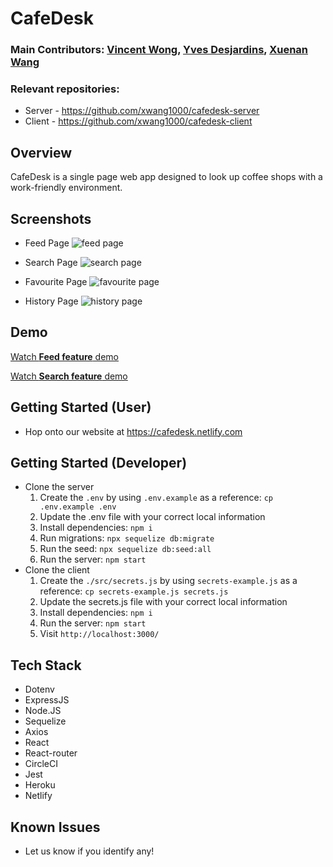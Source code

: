 # CafeDesk

### Main Contributors: [Vincent Wong](https://github.com/vnctwong), [Yves Desjardins](https://github.com/YvesDesjardins), [Xuenan Wang](https://github.com/xwang1000)

### Relevant repositories:
- Server - https://github.com/xwang1000/cafedesk-server
- Client -  https://github.com/xwang1000/cafedesk-client

## Overview
CafeDesk is a single page web app designed to look up coffee shops with a work-friendly environment. 

## Screenshots
- Feed Page
![feed page](https://github.com/xwang1000/cafedesk-client/blob/master/public/screenshots/feed.png?raw=true)

- Search Page
![search page](https://github.com/xwang1000/cafedesk-client/blob/master/public/screenshots/search.png?raw=true)

- Favourite Page
![favourite page](https://github.com/xwang1000/cafedesk-client/blob/master/public/screenshots/fav.png?raw=true)

- History Page
![history page](https://github.com/xwang1000/cafedesk-client/blob/master/public/screenshots/history.png?raw=true)


## Demo
[Watch **Feed feature** demo](https://youtu.be/dKiCQzCqZHA)

[Watch **Search feature** demo](https://youtu.be/8CFSHzCrCSI)


## Getting Started (User)
- Hop onto our website at https://cafedesk.netlify.com

## Getting Started (Developer)
- Clone the server
  1. Create the `.env` by using `.env.example` as a reference: `cp .env.example .env`
  2. Update the .env file with your correct local information
  3. Install dependencies: `npm i`
  4. Run migrations: `npx sequelize db:migrate`
  6. Run the seed: `npx sequelize db:seed:all`
  7. Run the server: `npm start`
- Clone the client
  1. Create the `./src/secrets.js` by using `secrets-example.js` as a reference: `cp secrets-example.js secrets.js`
  2. Update the secrets.js file with your correct local information
  3. Install dependencies: `npm i`
  7. Run the server: `npm start`
  8. Visit `http://localhost:3000/`

## Tech Stack

- Dotenv
- ExpressJS
- Node.JS
- Sequelize
- Axios
- React
- React-router
- CircleCI
- Jest
- Heroku
- Netlify

## Known Issues
- Let us know if you identify any!
